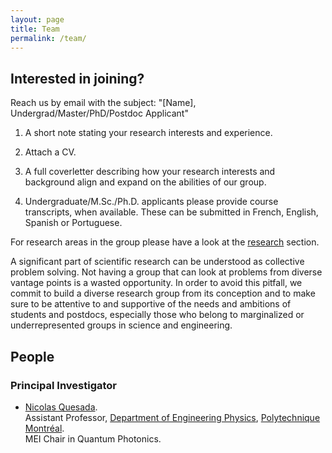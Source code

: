 ```yaml
---
layout: page
title: Team
permalink: /team/
---
```

## Interested in joining?


Reach us by email with the subject: "[Name], Undergrad/Master/PhD/Postdoc Applicant" 

1. A short note stating your research interests and experience.

2. Attach a CV.

3. A full coverletter describing how your research interests and background align and expand on the abilities of our group.

4. Undergraduate/M.Sc./Ph.D. applicants please provide course transcripts, when available. These can be submitted in French, English, Spanish or Portuguese.

For research areas in the group please have a look at the [research](../research) section.


A significant part of scientific research can be understood as collective problem solving. Not having a group that can look at problems from diverse vantage points is a wasted opportunity. In order to avoid this pitfall, we commit to build a diverse research group from its conception and to make sure to be attentive to and supportive of the needs and ambitions of students and postdocs, especially those who belong to marginalized or underrepresented groups in science and engineering.

## People

### Principal Investigator

* [Nicolas Quesada](https://www.polymtl.ca/expertises/en/quesada-nicolas).  
Assistant Professor, [Department of Engineering Physics](https://www.polymtl.ca/phys/), [Polytechnique Montréal](https://www.polymtl.ca).  
MEI Chair in Quantum Photonics. 
